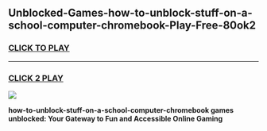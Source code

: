 
## Unblocked-Games-how-to-unblock-stuff-on-a-school-computer-chromebook-Play-Free-80ok2
<h3>
<a href="https://premium76.site?title=how-to-unblock-stuff-on-a-school-computer-chromebook&ref=21A">CLICK TO PLAY</a></h3>
<hr>

<h3>
<a href="https://premium76.site?title=how-to-unblock-stuff-on-a-school-computer-chromebook&ref=21A">CLICK 2 PLAY</a>
  
</h3>

<a href="https://premium76.site?title=how-to-unblock-stuff-on-a-school-computer-chromebook&ref=21A"><img src="https://clearcache.store/games.png"></a>


**how-to-unblock-stuff-on-a-school-computer-chromebook games unblocked: Your Gateway to Fun and Accessible Online Gaming**
